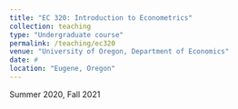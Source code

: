 ```yaml
---
title: "EC 320: Introduction to Econometrics"
collection: teaching
type: "Undergraduate course"
permalink: /teaching/ec320
venue: "University of Oregon, Department of Economics"
date: #
location: "Eugene, Oregon"
---
```

Summer 2020, Fall 2021
